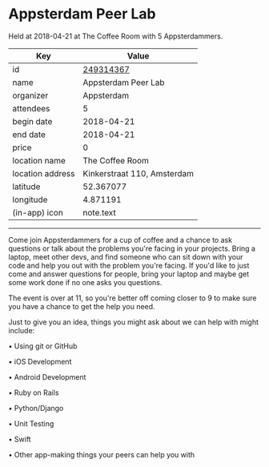 # Appsterdam Peer Lab
Held at 2018-04-21 at The Coffee Room with 5 Appsterdammers.
        
|Key|Value
|---|---|
|id|[249314367](https://www.meetup.com/appsterdam/events/249314367/)|
|name|Appsterdam Peer Lab|
|organizer|Appsterdam|
|attendees|5|
|begin date|2018-04-21|
|end date|2018-04-21|
|price|0|
|location name|The Coffee Room|
|location address|Kinkerstraat 110, Amsterdam|
|latitude|52.367077|
|longitude|4.871191|
|(in-app) icon|note.text|

---

Come join Appsterdammers for a cup of coffee and a chance to ask questions or talk about the problems you're facing in your projects. Bring a laptop, meet other devs, and find someone who can sit down with your code and help you out with the problem you're facing. If you'd like to just come and answer questions for people, bring your laptop and maybe get some work done if no one asks you questions.

The event is over at 11, so you're better off coming closer to 9 to make sure you have a chance to get the help you need.

Just to give you an idea, things you might ask about we can help with might include:

• Using git or GitHub

• iOS Development

• Android Development

• Ruby on Rails

• Python/Django

• Unit Testing

• Swift

• Other app-making things your peers can help you with


